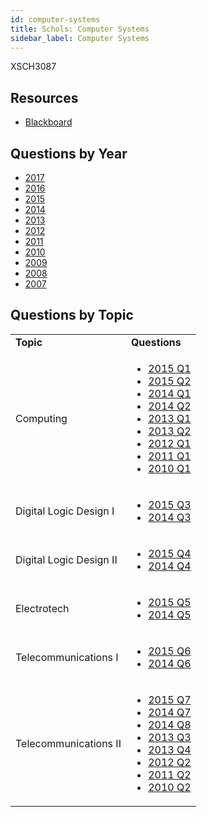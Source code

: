 ```yaml
---
id: computer-systems
title: Schols: Computer Systems
sidebar_label: Computer Systems
---
```


XSCH3087

## Resources

* [Blackboard](https://mymodule.tcd.ie/)

## Questions by Year

* [2017]()
* [2016]()
* [2015]()
* [2014]()
* [2013]()
* [2012]()
* [2011]()
* [2010]()
* [2009]()
* [2008]()
* [2007]()

## Questions by Topic
<table class="examQuestions">
    <tr>
        <td><strong>Topic</strong></td>
        <td><strong>Questions</strong></td>
    </tr>
    <tr>
        <td>Computing</td>
        <td>
            <ul class="questions">
                <li><a href="https://www.tcd.ie/academicregistry/exams/assets/local/schol2015/30/3087.pdf#page=2">2015 Q1</a>
                <li><a href="https://www.tcd.ie/academicregistry/exams/assets/local/schol2015/30/3087.pdf#page=2&zoom=0,0,530">2015 Q2</a>
                <li><a href="https://www.tcd.ie/academicregistry/exams/assets/local/schol2014/30/3087.pdf#page=2">2014 Q1</a>
                <li><a href="https://www.tcd.ie/academicregistry/exams/assets/local/schol2014/30/3087.pdf#page=2&zoom=0,0,570">2014 Q2</a>
                <li><a href="https://www.tcd.ie/academicregistry/exams/assets/local/schol2013/30/3087.pdf#page=2">2013 Q1</a>
                <li><a href="https://www.tcd.ie/academicregistry/exams/assets/local/schol2013/30/3087.pdf#page=4">2013 Q2</a>
                <li><a href="https://www.tcd.ie/Local/Exam_Papers/2012/30/3087.pdf#page=2">2012 Q1</a>
                <li><a href="https://www.tcd.ie/Local/Exam_Papers/2011/30/3087.pdf#page=2">2011 Q1</a>
                <li><a href="https://www.tcd.ie/Local/Exam_Papers/2010/30/3087.pdf#page=2">2010 Q1</a>
            </ul>
        </td>
    </tr>
    <tr>
        <td>Digital Logic Design I</td>
        <td>
            <ul class="questions">
                <li><a href="https://www.tcd.ie/academicregistry/exams/assets/local/schol2015/30/3087.pdf#page=3">2015 Q3</a>
                <li><a href="https://www.tcd.ie/academicregistry/exams/assets/local/schol2014/30/3087.pdf#page=3">2014 Q3</a>
            </ul>
        </td>
    </tr>
    <tr>
        <td>Digital Logic Design II</td>
        <td>
            <ul class="questions">
                <li><a href="https://www.tcd.ie/academicregistry/exams/assets/local/schol2015/30/3087.pdf#page=3&zoom=0,0,360">2015 Q4</a>
                <li><a href="https://www.tcd.ie/academicregistry/exams/assets/local/schol2014/30/3087.pdf#page=3&zoom=0,0,430">2014 Q4</a>
            </ul>
        </td>
    </tr>
    <tr>
        <td>Electrotech</td>
        <td>
            <ul class="questions">
                <li><a href="https://www.tcd.ie/academicregistry/exams/assets/local/schol2015/30/3087.pdf#page=4">2015 Q5</a>
                <li><a href="https://www.tcd.ie/academicregistry/exams/assets/local/schol2014/30/3087.pdf#page=3&zoom=0,0,790">2014 Q5</a>
            </ul>
        </td>
    </tr>
    <tr>
        <td>Telecommunications I</td>
        <td>
            <ul class="questions">
                <li><a href="https://www.tcd.ie/academicregistry/exams/assets/local/schol2015/30/3087.pdf#page=5">2015 Q6</a>
                <li><a href="https://www.tcd.ie/academicregistry/exams/assets/local/schol2014/30/3087.pdf#page=4">2014 Q6</a>
            </ul>
        </td>
    </tr>
    <tr>
        <td>Telecommunications II</td>
        <td>
            <ul class="questions">
                <li><a href="https://www.tcd.ie/academicregistry/exams/assets/local/schol2015/30/3087.pdf#page=6">2015 Q7</a>
                <li><a href="https://www.tcd.ie/academicregistry/exams/assets/local/schol2014/30/3087.pdf#page=5">2014 Q7</a>
                <li><a href="https://www.tcd.ie/academicregistry/exams/assets/local/schol2014/30/3087.pdf#page=6">2014 Q8</a>
                <li><a href="https://www.tcd.ie/academicregistry/exams/assets/local/schol2013/30/3087.pdf#page=5">2013 Q3</a>
                <li><a href="https://www.tcd.ie/academicregistry/exams/assets/local/schol2013/30/3087.pdf#page=6">2013 Q4</a>
                <li><a href="https://www.tcd.ie/Local/Exam_Papers/2012/30/3087.pdf#page=3">2012 Q2</a>
                <li><a href="https://www.tcd.ie/Local/Exam_Papers/2011/30/3087.pdf#page=4">2011 Q2</a>
                <li><a href="https://www.tcd.ie/Local/Exam_Papers/2010/30/3087.pdf#page=3">2010 Q2</a>
            </ul>
        </td>
    </tr>
</table>
